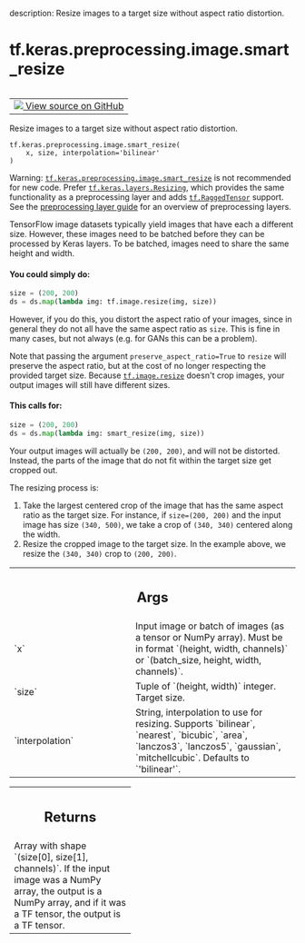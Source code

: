 description: Resize images to a target size without aspect ratio distortion.

<div itemscope itemtype="http://developers.google.com/ReferenceObject">
<meta itemprop="name" content="tf.keras.preprocessing.image.smart_resize" />
<meta itemprop="path" content="Stable" />
</div>

# tf.keras.preprocessing.image.smart_resize

<!-- Insert buttons and diff -->

<table class="tfo-notebook-buttons tfo-api nocontent" align="left">
<td>
  <a target="_blank" href="https://github.com/keras-team/keras/tree/v2.15.0/keras/utils/image_utils.py#L66-L188">
    <img src="https://www.tensorflow.org/images/GitHub-Mark-32px.png" />
    View source on GitHub
  </a>
</td>
</table>



Resize images to a target size without aspect ratio distortion.


<pre class="devsite-click-to-copy prettyprint lang-py tfo-signature-link">
<code>tf.keras.preprocessing.image.smart_resize(
    x, size, interpolation=&#x27;bilinear&#x27;
)
</code></pre>



<!-- Placeholder for "Used in" -->

Warning: <a href="../../../../tf/keras/preprocessing/image/smart_resize.md"><code>tf.keras.preprocessing.image.smart_resize</code></a> is not recommended for
new code. Prefer <a href="../../../../tf/keras/layers/Resizing.md"><code>tf.keras.layers.Resizing</code></a>, which provides the same
functionality as a preprocessing layer and adds <a href="../../../../tf/RaggedTensor.md"><code>tf.RaggedTensor</code></a> support.
See the [preprocessing layer guide](
https://www.tensorflow.org/guide/keras/preprocessing_layers)
for an overview of preprocessing layers.

TensorFlow image datasets typically yield images that have each a different
size. However, these images need to be batched before they can be
processed by Keras layers. To be batched, images need to share the same
height and width.

#### You could simply do:



```python
size = (200, 200)
ds = ds.map(lambda img: tf.image.resize(img, size))
```

However, if you do this, you distort the aspect ratio of your images, since
in general they do not all have the same aspect ratio as `size`. This is
fine in many cases, but not always (e.g. for GANs this can be a problem).

Note that passing the argument `preserve_aspect_ratio=True` to `resize`
will preserve the aspect ratio, but at the cost of no longer respecting the
provided target size. Because <a href="../../../../tf/image/resize.md"><code>tf.image.resize</code></a> doesn't crop images,
your output images will still have different sizes.

#### This calls for:



```python
size = (200, 200)
ds = ds.map(lambda img: smart_resize(img, size))
```

Your output images will actually be `(200, 200)`, and will not be distorted.
Instead, the parts of the image that do not fit within the target size
get cropped out.

The resizing process is:

1. Take the largest centered crop of the image that has the same aspect
ratio as the target size. For instance, if `size=(200, 200)` and the input
image has size `(340, 500)`, we take a crop of `(340, 340)` centered along
the width.
2. Resize the cropped image to the target size. In the example above,
we resize the `(340, 340)` crop to `(200, 200)`.

<!-- Tabular view -->
 <table class="responsive fixed orange">
<colgroup><col width="214px"><col></colgroup>
<tr><th colspan="2"><h2 class="add-link">Args</h2></th></tr>

<tr>
<td>
`x`<a id="x"></a>
</td>
<td>
Input image or batch of images (as a tensor or NumPy array). Must be in
format `(height, width, channels)` or `(batch_size, height, width,
channels)`.
</td>
</tr><tr>
<td>
`size`<a id="size"></a>
</td>
<td>
Tuple of `(height, width)` integer. Target size.
</td>
</tr><tr>
<td>
`interpolation`<a id="interpolation"></a>
</td>
<td>
String, interpolation to use for resizing. Supports
`bilinear`, `nearest`, `bicubic`, `area`, `lanczos3`, `lanczos5`,
`gaussian`, `mitchellcubic`. Defaults to `'bilinear'`.
</td>
</tr>
</table>



<!-- Tabular view -->
 <table class="responsive fixed orange">
<colgroup><col width="214px"><col></colgroup>
<tr><th colspan="2"><h2 class="add-link">Returns</h2></th></tr>
<tr class="alt">
<td colspan="2">
Array with shape `(size[0], size[1], channels)`. If the input image was a
NumPy array, the output is a NumPy array, and if it was a TF tensor,
the output is a TF tensor.
</td>
</tr>

</table>


